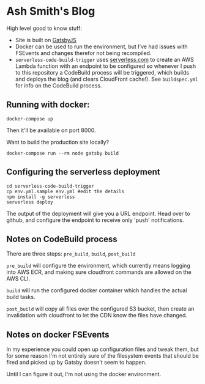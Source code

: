 # Ash Smith's Blog

High level good to know stuff:

- Site is built on [GatsbyJS](https://www.gatsbyjs.org)
- Docker can be used to run the environment, but I've had issues with FSEvents and changes therefor not being recompiled.
- `serverless-code-build-trigger` uses [serverless.com](https://serverless.com/) to create an AWS Lambda function with an endpoint to be configured so whenever I push to this repository a CodeBuild process will be triggered, which builds and deploys the blog (and clears CloudFront cache!). See `buildspec.yml` for info on the CodeBuild process.


## Running with docker:

    docker-compose up

Then it'll be available on port 8000.

Want to build the production site locally?

    docker-compose run --rm node gatsby build

## Configuring the serverless deployment


    cd serverless-code-build-trigger
    cp env.yml.sample env.yml #edit the details
    npm install -g serverless
    serverless deploy

The output of the deployment will give you a URL endpoint. Head over to github, and configure the endpoint to receive only 'push' notifications.

## Notes on CodeBuild process

There are three steps: `pre_build`, `build`, `post_build`

`pre_build` will configure the environment, which currently means logging into AWS ECR, and making sure cloudfront commands are allowed on the AWS CLI.

`build` will run the configured docker container which handles the actual build tasks.

`post_build` will copy all files over the configured S3 bucket, then create an invalidation with cloudfront to let the CDN know the files have changed.

## Notes on docker FSEvents

In my experience you could open up configuration files and tweak them, but for some reason I'm not entirely sure of the filesystem events that should be fired and picked up by Gatsby doesn't seem to happen.

Until I can figure it out, I'm not using the docker environment.